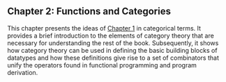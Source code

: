 ## Chapter 2: Functions and Categories

This chapter presents the ideas of [Chapter 1](../01-programs/README.md) in categorical terms. It provides a brief introduction to the elements of category theory that are necessary for understanding the rest of the book. Subsequently, it shows how category theory can be used in defining the basic building blocks of datatypes and how these definitions give rise to a set of combinators that unify the operators found in functional programming and program derivation.
